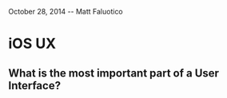 October 28, 2014 -- Matt Faluotico

# iOS UX

## What is the most important part of a User Interface? 